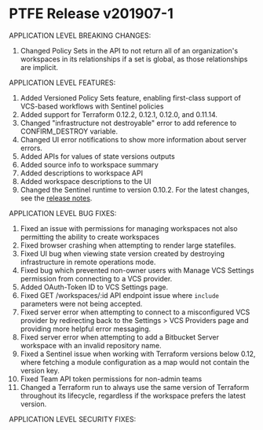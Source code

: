 # PTFE Release v201907-1


APPLICATION LEVEL BREAKING CHANGES:

1. Changed Policy Sets in the API to not return all of an organization's workspaces in its relationships if a set is global, as those relationships are implicit.

 APPLICATION LEVEL FEATURES:

1. Added Versioned Policy Sets feature, enabling first-class support of VCS-based workflows with Sentinel policies
1. Added support for Terraform 0.12.2, 0.12.1, 0.12.0, and 0.11.14.
1. Changed "infrastructure not destroyable" error to add reference to CONFIRM_DESTROY variable.
1. Changed UI error notifications to show more information about server errors.
1. Added APIs for values of state versions outputs
1. Added source info to workspace summary
1. Added descriptions to workspace API
1. Added workspace descriptions to the UI
1. Changed the Sentinel runtime to version 0.10.2. For the latest changes, see the [release notes](https://docs.hashicorp.com/sentinel/changelog#0-10-2-june-25-2019-).


 APPLICATION LEVEL BUG FIXES:

1. Fixed an issue with permissions for managing workspaces not also permitting the ability to create workspaces
2. Fixed browser crashing when attempting to render large statefiles.
3. Fixed UI bug when viewing state version created by destroying infrastructure in remote operations mode.
4. Fixed bug which prevented non-owner users with Manage VCS Settings permission from connecting to a VCS provider.
5. Added OAuth-Token ID to VCS Settings page.
6. Fixed GET /workspaces/:id API endpoint issue where `include` parameters were not being accepted.
7. Fixed server error when attempting to connect to a misconfigured VCS provider by redirecting back to the Settings > VCS Providers page and providing more helpful error messaging.
8. Fixed server error when attempting to add a Bitbucket Server workspace with an invalid repository name.
9. Fixed a Sentinel issue when working with Terraform versions below 0.12, where fetching a module configuration as a map would not contain the version key.
10. Fixed Team API token permissions for non-admin teams
11. Changed a Terraform run to always use the same version of Terraform throughout its lifecycle, regardless if the workspace prefers the latest version.

 APPLICATION LEVEL SECURITY FIXES:



